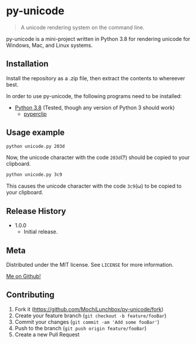 # py-unicode
> A unicode rendering system on the command line.

py-unicode is a mini-project written in Python 3.8 for rendering
unicode for Windows, Mac, and Linux systems.

## Installation

Install the repository as a .zip file, then extract the contents to whereever best.

In order to use py-unicode, the following programs need to be installed:

* [Python 3.8](https://www.python.org/downloads/) (Tested, though any version of Python 3 should work)
  * [pyperclip](https://pypi.org/project/pyperclip/)

## Usage example

```sh
python unicode.py 203d
```
Now, the unicode character with the code `203d`(‽) should be copied to your clipboard.

```sh
python unicode.py 3c9
```
This causes the unicode character with the code `3c9`(ω) to be copied to your clipboard.

## Release History

* 1.0.0
  * Initial release.

## Meta

Distributed under the MIT license. See ``LICENSE`` for more information.

[Me on Github!](https://github.com/MochiLunchbox/)

## Contributing

1. Fork it (<https://github.com/MochiLunchbox/py-unicode/fork>)
2. Create your feature branch (`git checkout -b feature/fooBar`)
3. Commit your changes (`git commit -am 'Add some fooBar'`)
4. Push to the branch (`git push origin feature/fooBar`)
5. Create a new Pull Request
